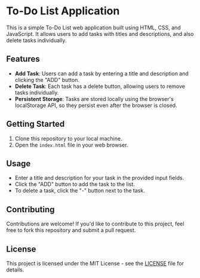 # To-Do List Application

This is a simple To-Do List web application built using HTML, CSS, and JavaScript. It allows users to add tasks with titles and descriptions, and also delete tasks individually.

## Features

- **Add Task**: Users can add a task by entering a title and description and clicking the "ADD" button.
- **Delete Task**: Each task has a delete button, allowing users to remove tasks individually.
- **Persistent Storage**: Tasks are stored locally using the browser's localStorage API, so they persist even after the browser is closed.

## Getting Started

1. Clone this repository to your local machine.
2. Open the `index.html` file in your web browser.

## Usage

- Enter a title and description for your task in the provided input fields.
- Click the "ADD" button to add the task to the list.
- To delete a task, click the "-" button next to the task.

## Contributing

Contributions are welcome! If you'd like to contribute to this project, feel free to fork this repository and submit a pull request.

## License

This project is licensed under the MIT License - see the [LICENSE](https://github.com/Sshubham001/task-tracker/blob/main/LICENSE) file for details.

